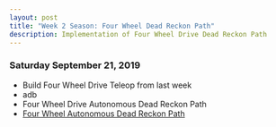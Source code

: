 ```yaml
---
layout: post
title: "Week 2 Season: Four Wheel Dead Reckon Path"
description: Implementation of Four Wheel Drive Dead Reckon Path
---
```



### Saturday September 21, 2019
* Build Four Wheel Drive Teleop from last week
* adb
* Four Wheel Drive Autonomous Dead Reckon Path
* [Four Wheel Autonomous Dead Reckon Path](https://github.com/java-rnrr/software/wiki/Four-Wheel-Autonomous-Dead-Reckon-Path)
